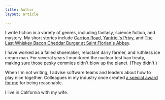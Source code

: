 ```yaml
---
title: Author
layout: article

---
```


I write fiction in a variety of genres,
including fantasy, science fiction, and mystery.
My short stories include
[Carrion Road](http://driscollbrookpress.com/title/carrion-road/),
[Yantriel's Privy](http://driscollbrookpress.com/title/yantriels-privy/),
and
[The Last Whiskey Bacon Cheddar Burger at Saint Florian's Abbey](http://driscollbrookpress.com/title/saint-florians-abbey/).

I have worked as a failed shoemaker,
reluctant dairy farmer,
and ruthless ice cream man.
For several years I monitored the nuclear test ban treaty,
making sure those pesky commies didn't blow up the planet.
(They didn't.)

When I'm not writing,
I advise software teams and leaders
about how to play nice together.
Colleagues in my industry
once created
[a special award for me](http://www.agilealliance.org/programs/gordon-pask-award/)
for being reasonable.

I live in California with my wife.
